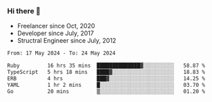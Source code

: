 ### Hi there 👋

- Freelancer since Oct, 2020
- Developer since July, 2017
- Structral Engineer since July, 2012

<!--START_SECTION:waka-->

```txt
From: 17 May 2024 - To: 24 May 2024

Ruby         16 hrs 35 mins  ██████████████▓░░░░░░░░░░   58.87 %
TypeScript   5 hrs 18 mins   ████▓░░░░░░░░░░░░░░░░░░░░   18.83 %
ERB          4 hrs           ███▓░░░░░░░░░░░░░░░░░░░░░   14.25 %
YAML         1 hr 2 mins     █░░░░░░░░░░░░░░░░░░░░░░░░   03.70 %
Go           20 mins         ▒░░░░░░░░░░░░░░░░░░░░░░░░   01.20 %
```

<!--END_SECTION:waka-->
